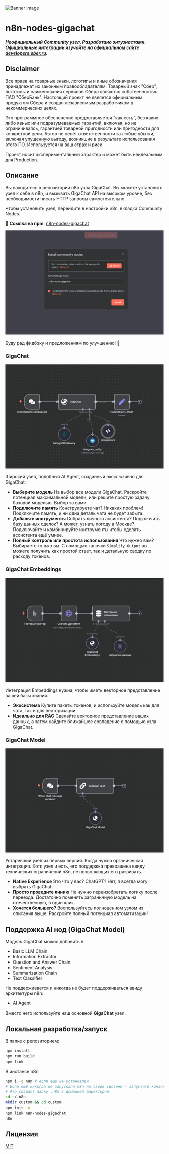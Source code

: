 ![Banner image](https://user-images.githubusercontent.com/10284570/173569848-c624317f-42b1-45a6-ab09-f0ea3c247648.png)

# n8n-nodes-gigachat

**_Неофициальный Community узел. Разработано энтузиастами. Официальные интеграции изучайте на официальном сайте [developers.sber.ru](https://developers.sber.ru/dev)._**

## Disclaimer

Все права на товарные знаки, логотипы и иные обозначения принадлежат их законным правообладателям. Товарный знак "Сбер", логотипы и наименования сервисов Сбера являются собственностью ПАО "СберБанк". Настоящий проект не является официальным продуктом Сбера и создан независимым разработчиком в некоммерческих целях.

Это программное обеспечение предоставляется "как есть", без каких-либо явных или подразумеваемых гарантий, включая, но не ограничиваясь, гарантией товарной пригодности или пригодности для конкретной цели. Автор не несёт ответственности за любые убытки, включая упущенную выгоду, возникшие в результате использования этого ПО. Используется на ваш страх и риск.

Проект носит экспериментальный характер и может быть неидеальным для Production.

## Описание

Вы находитесь в репозитории n8n узла GigaChat. Вы можете установить узел к себе в n8n, и вызывать GigaChat API на высоком уровне, без необходимости писать HTTP запросы самостоятельно.

Чтобы установить узел, перейдите в настройки n8n, вкладка Community Nodes.

📌 **Ссылка на npm**: [n8n-nodes-gigachat](https://www.npmjs.com/package/n8n-nodes-gigachat)

![GigaChat node installation](https://raw.githubusercontent.com/tomyumm-ge/n8n-gigachat/master/screenshots/screenshot_4.png)

Буду рад фидбэку и предложениям по улучшению! 🚀

### GigaChat

![GigaChat node](https://raw.githubusercontent.com/tomyumm-ge/n8n-gigachat/master/screenshots/screenshot_1.png)

Широкий узел, подобный AI Agent, созданный эксклюзивно для GigaChat.

- **Выберите модель** На выбор все модели GigaChat. Раскройте потенциал максимальной модели, или решите простую задачу базовой моделью. Выбор за вами.
- **Подключите память** Конструируете чат? Никаких проблем! Подключите память, и ни одна деталь чата не будет забыта.
- **Добавьте инструменты** Собрать личного ассистента? Подключить базу данных сделок? А может, узнать погоду в Москве? Подключайте и комбинируйте инструменты чтобы сделать ассистента ещё умнее.
- **Полный контроль или простота использования** Что нужно вам? Выбираете только вы. С помощью галочки `Simplify Output` вы можете получить как простой ответ, так и детальную сводку по расходу токенов.

### GigaChat Embeddings

![GigaChat embeddings node](https://raw.githubusercontent.com/tomyumm-ge/n8n-gigachat/master/screenshots/screenshot_2.png)

Интеграция Embeddings нужна, чтобы иметь векторное представление вашей базы знаний.

- **Экосистема** Купите пакеты токенов, и используйте модель как для чата, так и для векторизации
- **Идеально для RAG** Сделайте векторное представление ваших данных, а затем найдите ближайшее совпадение с помощью узла GigaChat.

### GigaChat Model

![GigaChat model node](https://raw.githubusercontent.com/tomyumm-ge/n8n-gigachat/master/screenshots/screenshot_3.png)

Устаревший узел из первых версий. Когда нужна органическая интеграция. Хотя узел и есть, его поддержка прекращена ввиду технических ограничений n8n, не позволяющих его развивать.

- **Native Experience** Это что у вас? ChatGPT? Нет, я всегда могу выбрать GigaChat.
- **Просто проведите линию** Не нужно переизобретать логику после переезда. Достаточно поменять заграничную модель на отечественную, в один клик.
- **Хочется большего?** Воспользуйтесь полноценном узлом из описания выше. Раскройте полный потенциал автоматизации!

## Поддержка AI нод (GigaChat Model)

Модель GigaChat можно добавить в:

- Basic LLM Chain
- Information Extractor
- Question and Answer Chain
- Sentiment Analysis
- Summarization Chain
- Text Classifier

Не поддерживается и никогда не будет поддерживаться ввиду архитектуры n8n:

- AI Agent

Вместо него используйте наш основной **GigaChat** узел.

## Локальная разработка/запуск

В папке с репозиторием:

```bash
npm install
npm run build
npm link
```

В инстансе n8n

```bash
npm i -g n8n # если ещё не установлен
# Если ещё никогда не запускали n8n на своей системе - запустите командой "n8n"
# Это создаст папку .n8n в домашней директории
cd ~/.n8n
mkdir custom && cd custom
npm init -y
npm link n8n-nodes-gigachat
n8n
```

## Лицензия

[MIT](https://github.com/tomyumm-ge/n8n-gigachat/blob/master/LICENSE.md)
